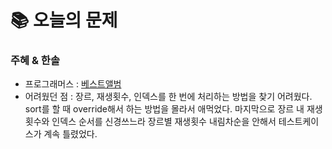  # 📚 오늘의 문제

### 주혜 & 한솔
- 프로그래머스 : [베스트앨범](https://school.programmers.co.kr/learn/courses/30/lessons/42579)
- 어려웠던 점 : 장르, 재생횟수, 인덱스를 한 번에 처리하는 방법을 찾기 어려웠다. sort를 할 때 override해서 하는 방법을 몰라서 애먹었다. 마지막으로 장르 내 재생횟수와 인덱스 순서를 신경쓰느라 장르별 재생횟수 내림차순을 안해서 테스트케이스가 계속 틀렸었다.
